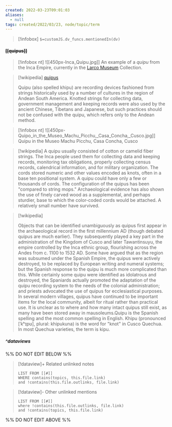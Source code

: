 ```yaml
---
created: 2022-03-23T09:01:03 
aliases:
  - null
tags: created/2022/03/23, node/topic/term
---
```

> [!infobox]
`$=customJS.dv_funcs.mentionedIn(dv)`

#### <s class="topic-title">[[quipus]]</s>


> [!infobox nt]
> ![[450px-Inca_Quipu.jpg]]
> An example of a _quipu_ from the Inca Empire, currently in the [Larco Museum](https://en.wikipedia.org/wiki/Larco_Museum "Larco Museum") Collection.


> [!wikipedia] [quipus](https://en.wikipedia.org/wiki/Quipu)
> 
> Quipu (also spelled khipu) are recording devices fashioned from strings historically used by a number of cultures in the region of Andean South America. Knotted strings for collecting data, government management and keeping records were  also used by  the ancient Chinese, Tibetans and Japanese, but such practices should not be confused with the quipu, which refers only to the Andean method.
> 

> [!infobox nt]
> ![[450px-Quipo_in_the_Museo_Machu_Picchu,_Casa_Concha,_Cusco.jpg]]
> Quipu in the Museo Machu Picchu, Casa Concha, Cusco


> [!wikipedia]
> A quipu usually consisted of cotton or camelid fiber strings. The Inca people used them for collecting data and keeping records, monitoring tax obligations, properly collecting census records, calendrical information, and for military organization. The cords stored numeric and other values encoded as knots, often in a base ten positional system. A quipu could have only a few or thousands of cords. The configuration of the quipus has been "compared to string mops." Archaeological evidence has also shown the use of finely carved wood as a supplemental, and perhaps sturdier, base to which the color-coded cords would be attached. A relatively small number have survived.

> [!wikipedia]
> 
> Objects that can be identified unambiguously as quipus first appear in the archaeological record in the first millennium AD (though debated quipus are much earlier).  They subsequently played a key part in the administration of the Kingdom of Cusco and later Tawantinsuyu, the empire controlled by the Inca ethnic group, flourishing across the Andes from c. 1100 to 1532 AD. Some have argued that as the region was subsumed under the Spanish Empire, the quipus were actively destroyed, to be replaced by European writing and numeral systems; but the Spanish response to the quipu is much more complicated than this. While certainly some quipu were identified as idolatrous and destroyed, the Spaniards actually promoted the adaptation of the quipu recording system to the needs of the colonial administration; and priests advocated the use of quipus for ecclesiastical purposes. In several modern villages, quipus have continued to be important items for the local community, albeit for ritual rather than practical use. It is unclear as to where and how many intact quipus still exist, as many have been stored away in mausoleums.Quipu is the Spanish spelling and the most common spelling in English. Khipu (pronounced [ˈkʰɪpʊ], plural: khipukuna) is the word for "knot" in Cusco Quechua. In most Quechua varieties, the term is kipu.
>

##### ^dataviews

%% DO NOT EDIT BELOW %%
> [!dataview]+ Related unlinked notes
> ```dataview
> LIST FROM [[#]]
> WHERE contains(topics, this.file.link)
> and !contains(this.file.outlinks, file.link)
> ```
 
> [!dataview]- Other unlinked mentions
> ```dataview
> LIST FROM [[#]]
> where !contains(this.file.outlinks, file.link)
> and !contains(topics, this.file.link)
> ```

%% DO NOT EDIT ABOVE %%

